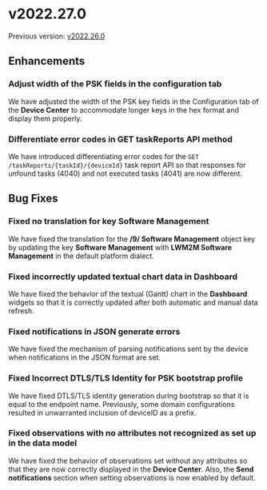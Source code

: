 # v2022.27.0

Previous version: [v2022.26.0](v2022.26.0.md)

## Enhancements

### Adjust width of the PSK fields in the configuration tab
We have adjusted the width of the PSK key fields in the Configuration tab of the **Device Center** to accommodate longer keys in the hex format and display them properly.

### Differentiate error codes in GET taskReports API method
We have introduced differentiating error codes for the `GET /taskReports/{taskId}/{deviceId}` task report API so that responses for unfound tasks (4040) and not executed tasks (4041) are now different.

## Bug Fixes

### Fixed no translation for key Software Management
We have fixed the translation for the **/9/ Software Management** object key by updating the key **Software Management** with **LWM2M Software Management** in the default platform dialect.

### Fixed incorrectly updated textual chart data in Dashboard
We have fixed the behavior of the textual (Gantt) chart in the **Dashboard** widgets so that it is correctly updated after both automatic and manual data refresh.

### Fixed notifications in JSON generate errors
We have fixed the mechanism of parsing notifications sent by the device when notifications in the JSON format are set.

### Fixed Incorrect DTLS/TLS Identity for PSK bootstrap profile
We have fixed DTLS/TLS identity generation during bootstrap so that it is equal to the endpoint name. Previously, some domain configurations resulted in unwarranted inclusion of deviceID as a prefix.

### Fixed observations with no attributes not recognized as set up in the data model
We have fixed the behavior of observations set without any attributes so that they are now correctly displayed in the **Device Center**. Also, the **Send notifications** section when setting observations is now enabled by default.
